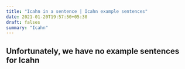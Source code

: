 ```yaml
---
title: "Icahn in a sentence | Icahn example sentences"
date: 2021-01-20T19:57:50+05:30
draft: falses
summary: "Icahn"
---
```

## Unfortunately, we have no example sentences for Icahn                 
